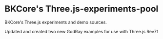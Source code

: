 # BKCore's Three.js-experiments-pool
BKCore's Three.js experiments and demo sources.

Updated and created two new GodRay examples for use with Three.js Rev71
